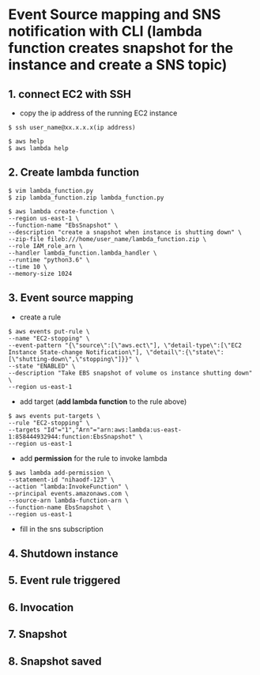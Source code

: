 # Event Source mapping and SNS notification with CLI (lambda function creates snapshot for the instance and create a SNS topic)

## 1. connect EC2 with SSH
* copy the ip address of the running EC2 instance
```
$ ssh user_name@xx.x.x.x(ip address)
```
```
$ aws help
$ aws lambda help
```
## 2. Create lambda function
```
$ vim lambda_function.py
$ zip lambda_function.zip lambda_function.py
```
```
$ aws lambda create-function \
--region us-east-1 \
--function-name "EbsSnapshot" \
--description "create a snapshot when instance is shutting down" \
--zip-file fileb:///home/user_name/lambda_function.zip \
--role IAM_role_arn \
--handler lambda_function.lambda_handler \
--runtime "python3.6" \
--time 10 \
--memory-size 1024
```
## 3. Event source mapping
* create a rule
```
$ aws events put-rule \
--name "EC2-stopping" \
--event-pattern "{\"source\":[\"aws.ect\"], \"detail-type\":[\"EC2 Instance State-change Notification\"], \"detail\":{\"state\":[\"shutting-down\",\"stopping\"]}}" \
--state "ENABLED" \
--description "Take EBS snapshot of volume os instance shutting down" \
--region us-east-1
```

* add target (**add lambda function** to the rule above)
```
$ aws events put-targets \
--rule "EC2-stopping" \
--targets "Id"="1","Arn"="arn:aws:lambda:us-east-1:858444932944:function:EbsSnapshot" \
--region us-east-1
```
* add **permission** for the rule to invoke lambda
```
$ aws lambda add-permission \
--statement-id "nihaodf-123" \
--action "lambda:InvokeFunction" \
--principal events.amazonaws.com \
--source-arn lambda-function-arn \
--function-name EbsSnapshot \
--region us-east-1
```

* fill in the sns subscription

## 4. Shutdown instance
## 5. Event rule triggered
## 6. Invocation
## 7. Snapshot
## 8. Snapshot saved
